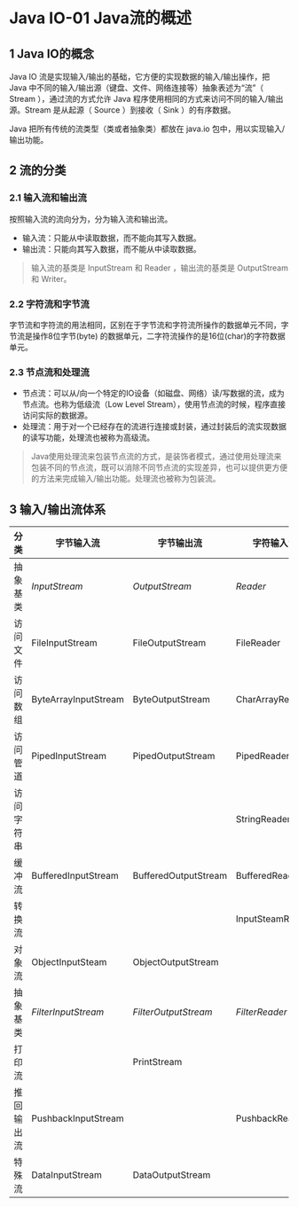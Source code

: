 # Java IO-01 Java流的概述

## 1 Java IO的概念
    
Java IO 流是实现输入/输出的基础，它方便的实现数据的输入/输出操作，把 Java 中不同的输入/输出源（键盘、文件、网络连接等）抽象表述为“流”（ Stream ），通过流的方式允许 Java 程序使用相同的方式来访问不同的输入/输出源。Stream 是从起源（ Source ）到接收（ Sink ）的有序数据。

Java 把所有传统的流类型（类或者抽象类）都放在 java.io 包中，用以实现输入/输出功能。

## 2 流的分类

### 2.1 输入流和输出流
按照输入流的流向分为，分为输入流和输出流。
- 输入流：只能从中读取数据，而不能向其写入数据。
- 输出流：只能向其写入数据，而不能从中读取数据。
> 输入流的基类是 InputStream 和 Reader ，输出流的基类是 OutputStream 和 Writer。

### 2.2 字符流和字节流
字节流和字符流的用法相同，区别在于字节流和字符流所操作的数据单元不同，字节流是操作8位字节(byte) 的数据单元，二字符流操作的是16位(char)的字符数据单元。

### 2.3 节点流和处理流
- 节点流：可以从/向一个特定的IO设备（如磁盘、网络）读/写数据的流，成为节点流。也称为低级流（Low Level Stream），使用节点流的时候，程序直接访问实际的数据源。
- 处理流：用于对一个已经存在的流进行连接或封装，通过封装后的流实现数据的读写功能，处理流也被称为高级流。
> Java使用处理流来包装节点流的方式，是装饰者模式，通过使用处理流来包装不同的节点流，既可以消除不同节点流的实现差异，也可以提供更方便的方法来完成输入/输出功能。处理流也被称为包装流。

## 3 输入/输出流体系

分类 | 字节输入流 | 字节输出流 | 字符输入流 | 字符输出流
---|---|---|---|---
抽象基类| *InputStream*| *OutputStream* | *Reader* | *Writer*
访问文件| FileInputStream |FileOutputStream| FileReader | FileWriter
访问数组| ByteArrayInputStream|ByteOutputStream| CharArrayReader|CharArrayWriter
访问管道|PipedInputStream|PipedOutputStream|PipedReader|PipedWriter
访问字符串|  |  |StringReader|StringWriter
缓冲流|BufferedInputStream|BufferedOutputStream|BufferedReader|BufferedWriter
转换流| | |InputSteamReader|OutputStreamWriter
对象流|ObjectInputSteam|ObjectOutputStream||
抽象基类|*FilterInputStream*|*FilterOutputStream*|*FilterReader*|*FilterWriter*
打印流||PrintStream||
推回输出流|PushbackInputStream||PushbackReader|
特殊流|DataInputStream|DataOutputStream||

